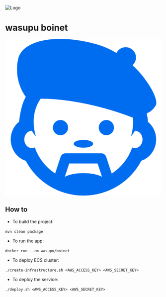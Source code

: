 ![Logo](https://travis-ci.org/rai22474/wasupu-boinet.svg?branch=master)
# wasupu boinet

![Image of the boinet](https://raw.githubusercontent.com/rai22474/wasupu-boinet/master/boinet-pic.png)

## How to

* To build the project:

`mvn clean package`

* To run the app:

`docker run --rm wasupu/boinet`

* To deploy ECS cluster:

`./create-infrastructure.sh <AWS_ACCESS_KEY> <AWS_SECRET_KEY>`

* To deploy the service:

`./deploy.sh <AWS_ACCESS_KEY> <AWS_SECRET_KEY>`
